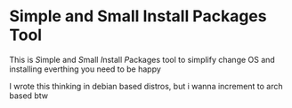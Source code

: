 # Simple and Small Install Packages Tool

This is *S*imple and *S*mall *I*nstall *P*ackages tool to simplify change OS and installing everthing you need to be happy

I wrote this thinking in debian based distros, but i wanna increment to arch based btw

